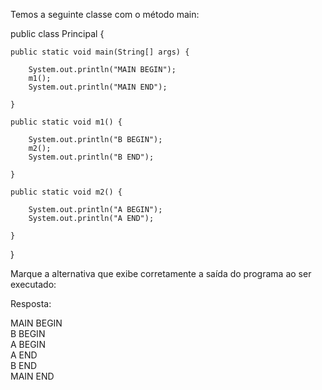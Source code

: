 Temos a seguinte classe com o método main:

public class Principal {

    public static void main(String[] args) {

        System.out.println("MAIN BEGIN");
        m1();
        System.out.println("MAIN END");

    }

    public static void m1() {

        System.out.println("B BEGIN");
        m2();
        System.out.println("B END");

    }

    public static void m2() {

        System.out.println("A BEGIN");
        System.out.println("A END");

    }

}


Marque a alternativa que exibe corretamente a saída do programa ao ser executado:

Resposta:

MAIN BEGIN<br>
B BEGIN<br>
A BEGIN<br>
A END<br>
B END<br>
MAIN END<br>